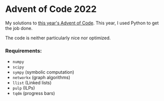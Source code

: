 # Advent of Code 2022

My solutions to [this year's Advent of Code](https://adventofcode.com/2022).
This year, I used Python to get the job done.

The code is neither particularly nice nor optimized.

### Requirements:
* `numpy`
* `scipy`
* `sympy` (symbolic computation)
* `networkx` (graph algorithms)
* `llist` (Linked lists)
* `pulp` (ILPs)
* `tqdm` (progress bars)
